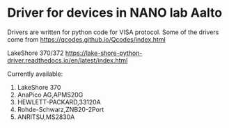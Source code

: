 # Driver for devices in NANO lab Aalto

Drivers are written for python code for VISA protocol. 
Some of the drivers come from
https://qcodes.github.io/Qcodes/index.html


LakeShore 370/372
https://lake-shore-python-driver.readthedocs.io/en/latest/index.html

Currently available:

1. LakeShore 370
2. AnaPico AG,APMS20G
2. HEWLETT-PACKARD,33120A
3. Rohde-Schwarz,ZNB20-2Port
4. ANRITSU,MS2830A